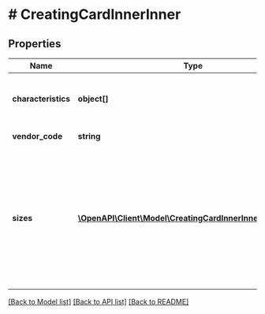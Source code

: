 # # CreatingCardInnerInner

## Properties

Name | Type | Description | Notes
------------ | ------------- | ------------- | -------------
**characteristics** | **object[]** | Массив характеристик, индивидуальный для каждой категории | [optional]
**vendor_code** | **string** | Артикул продавца | [optional]
**sizes** | [**\OpenAPI\Client\Model\CreatingCardInnerInnerSizesInner[]**](CreatingCardInnerInnerSizesInner.md) | Массив размеров для номенклатуры (для безразмерного товара все равно нужно передавать данный массив без параметров (&#x60;wbSize&#x60; и &#x60;techSize&#x60;), но с ценой и баркодом) | [optional]

[[Back to Model list]](../../README.md#models) [[Back to API list]](../../README.md#endpoints) [[Back to README]](../../README.md)
